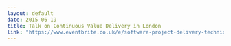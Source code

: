 ```yaml
---
layout: default
date: 2015-06-19
title: Talk on Continuous Value Delivery in London
link: "https://www.eventbrite.co.uk/e/software-project-delivery-techniques-for-successful-projects-and-successful-teams-tickets-16912825717"
---
```

